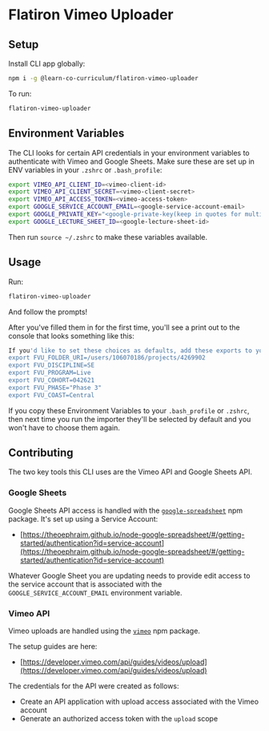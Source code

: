 # Flatiron Vimeo Uploader

## Setup

Install CLI app globally:

```sh
npm i -g @learn-co-curriculum/flatiron-vimeo-uploader
```

To run:

```sh
flatiron-vimeo-uploader
```

## Environment Variables

The CLI looks for certain API credentials in your environment variables to
authenticate with Vimeo and Google Sheets. Make sure these are set up in ENV
variables in your `.zshrc` or `.bash_profile`:

```sh
export VIMEO_API_CLIENT_ID=<vimeo-client-id>
export VIMEO_API_CLIENT_SECRET=<vimeo-client-secret>
export VIMEO_API_ACCESS_TOKEN=<vimeo-access-token>
export GOOGLE_SERVICE_ACCOUNT_EMAIL=<google-service-account-email>
export GOOGLE_PRIVATE_KEY="<google-private-key(keep in quotes for multi-line)>"
export GOOGLE_LECTURE_SHEET_ID=<google-lecture-sheet-id>
```

Then run `source ~/.zshrc` to make these variables available.

## Usage

Run:

```sh
flatiron-vimeo-uploader
```

And follow the prompts! 

After you've filled them in for the first time, you'll see a print out to the console that looks something like this:

```bash
If you'd like to set these choices as defaults, add these exports to your .bash_profile or .zshrc
export FVU_FOLDER_URI=/users/106070186/projects/4269902
export FVU_DISCIPLINE=SE
export FVU_PROGRAM=Live
export FVU_COHORT=042621
export FVU_PHASE="Phase 3"
export FVU_COAST=Central
```

If you copy these Environment Variables to your `.bash_profile` or `.zshrc`, then next time you run the importer they'll be selected by default and you won't have to choose them again.

## Contributing

The two key tools this CLI uses are the Vimeo API and Google Sheets API.

### Google Sheets

Google Sheets API access is handled with the
[`google-spreadsheet`](https://theoephraim.github.io/node-google-spreadsheet) npm
package. It's set up using a Service Account:

- [https://theoephraim.github.io/node-google-spreadsheet/#/getting-started/authentication?id=service-account](https://theoephraim.github.io/node-google-spreadsheet/#/getting-started/authentication?id=service-account)

Whatever Google Sheet you are updating needs to provide edit access to the
service account that is associated with the `GOOGLE_SERVICE_ACCOUNT_EMAIL`
environment variable.

### Vimeo API

Vimeo uploads are handled using the [`vimeo`](https://www.npmjs.com/package/vimeo) npm package.

The setup guides are here:

- [https://developer.vimeo.com/api/guides/videos/upload](https://developer.vimeo.com/api/guides/videos/upload)

The credentials for the API were created as follows:

- Create an API application with upload access associated with the Vimeo account
- Generate an authorized access token with the `upload` scope
